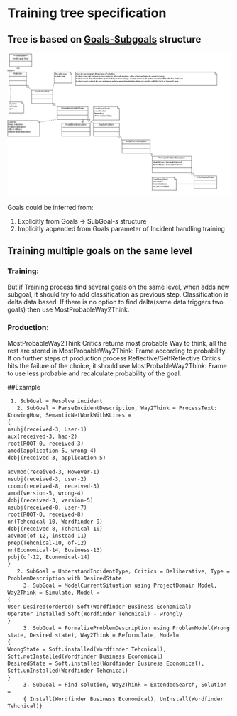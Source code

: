 # Training tree specification

## Tree is based on [Goals-Subgoals](goal.md) structure

![Goal](https://github.com/development-team/2/raw/master/doc/design-specification/uml/images/GoalConceptClass.png)

Goals could be inferred from:

 1. Explicitly from Goals -> SubGoal-s structure
 1. Implicitly appended from Goals parameter of Incident handling training

## Training multiple goals on the same level

### Training:
But if Training process find several goals on the same level, when adds new subgoal, it should try to add classification as previous step.
Classification is delta data based. If there is no option to find delta(same data triggers two goals) then use MostProbableWay2Think.

### Production:
MostProbableWay2Think Critics returns most probable Way to think, all the rest are stored in MostProbableWay2Think: Frame according to probability. If on further steps of production process Reflective/SelfReflective Critics hits the failure of the choice, it should use MostProbableWay2Think: Frame to use less probable and recalculate probability of the goal.

##Example

```
 1. SubGoal = Resolve incident
   2. SubGoal = ParseIncidentDescription, Way2Think = ProcessText: KnowingHow, SemanticNetWorkWithKLines =
{
nsubj(received-3, User-1)
aux(received-3, had-2)
root(ROOT-0, received-3)
amod(application-5, wrong-4)
dobj(received-3, application-5)

advmod(received-3, However-1)
nsubj(received-3, user-2)
ccomp(received-8, received-3)
amod(version-5, wrong-4)
dobj(received-3, version-5)
nsubj(received-8, user-7)
root(ROOT-0, received-8)
nn(Tehcnical-10, Wordfinder-9)
dobj(received-8, Tehcnical-10)
advmod(of-12, instead-11)
prep(Tehcnical-10, of-12)
nn(Economical-14, Business-13)
pobj(of-12, Economical-14)
}
   2. SubGoal = UnderstandIncidentType, Critics = Deliberative, Type = ProblemDescription with DesiredState
     3. SubGoal = ModelCurrentSituation using ProjectDomain Model, Way2Think = Simulate, Model =
{
User Desired(ordered) Soft(Wordfinder Business Economical)
Operator Installed Soft(Wordfinder Tehcnical) - wrongly
}
     3. SubGoal = FormalizeProblemDescription using ProblemModel(Wrong state, Desired state), Way2Think = Reformulate, Model=
{
WrongState = Soft.installed(Wordfinder Tehcnical), Soft.notInstalled(Wordfinder Business Economical)
DesiredState = Soft.installed(Wordfinder Business Economical), Soft.unInstalled(Wordfinder Tehcnical)
}
     3. SubGoal = Find solution, Way2Think = ExtendedSearch, Solution =
     { Install(Wordfinder Business Economical), UnInstall(Wordfinder Tehcnical)}
```
